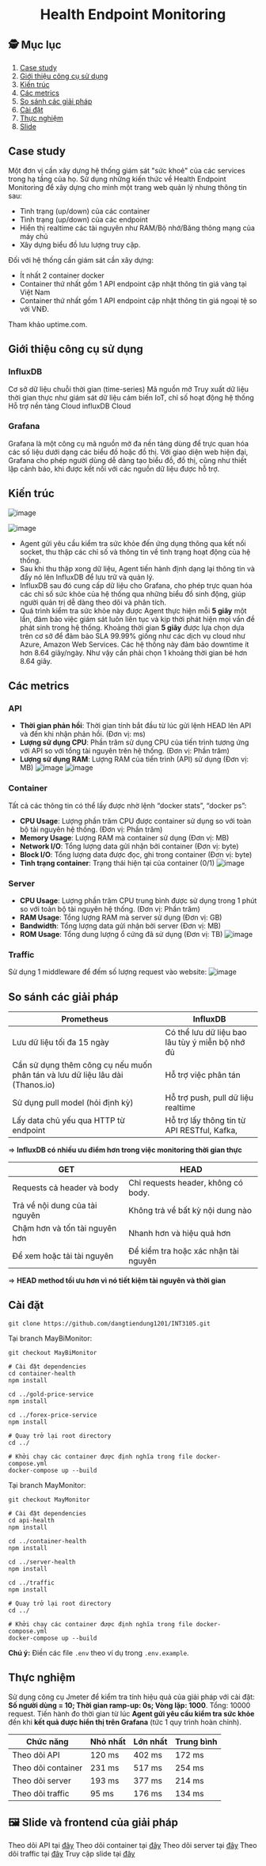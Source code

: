 # **<p style="text-align:center;">Health Endpoint Monitoring</p>**

## 🕵️ Mục lục
1. [Case study](#issue)
2. [Giới thiệu công cụ sử dụng](#tool)
3. [Kiến trúc](#architecture)
4. [Các metrics](#metrics)
5. [So sánh các giải pháp](#comparison)
6. [Cài đặt](#setting)
7. [Thực nghiệm](#testing)
8. [Slide](#slide)

## Case study <a name="issue"></a>
Một đơn vị cần xây dựng hệ thống giám sát "sức khoẻ" của các services trong hạ tầng của họ. Sử dụng những kiến thức về Health Endpoint Monitoring để xây dựng cho mình một trang web quản lý nhưng thông tin sau:

* Tình trạng (up/down) của các container
* Tình trạng (up/down) của các endpoint
* Hiển thị realtime các tài nguyên như RAM/Bộ nhớ/Băng thông mạng của máy chủ
* Xây dựng biểu đồ lưu lượng truy cập.

Đối với hệ thống cần giám sát cần xây dựng:

* Ít nhất 2 container docker
* Container thứ nhất gồm 1 API endpoint cập nhật thông tin giá vàng tại Việt Nam
* Container thứ nhất gồm 1 API endpoint cập nhật thông tin giá ngoại tệ so với VNĐ.

Tham khảo uptime.com.

## Giới thiệu công cụ sử dụng <a name="tool"></a>
### InfluxDB
Cơ sở dữ liệu chuỗi thời gian (time-series)
Mã nguồn mở
Truy xuất dữ liệu thời gian thực như giám sát dữ liệu cảm biến IoT, chỉ số hoạt động hệ thống
Hỗ trợ nền tảng Cloud influxDB Cloud
### Grafana
Grafana là một công cụ mã nguồn mở đa nền tảng dùng để trực quan hóa các số liệu dưới dạng các biểu đồ hoặc đồ thị. Với giao diện web hiện đại, Grafana cho phép người dùng dễ dàng tạo biểu đồ, đồ thị, cũng như thiết lập cảnh báo, khi được kết nối với các nguồn dữ liệu được hỗ trợ.

## Kiến trúc <a name="architecture"></a>
![image](https://github.com/user-attachments/assets/a66ddff1-dd6e-49d8-adb2-376370397301)

![image](https://github.com/user-attachments/assets/eab142b5-7ff7-4e91-9c3a-c1c8fc191d7d)

* Agent gửi yêu cầu kiểm tra sức khỏe đến ứng dụng thông qua kết nối socket, thu thập các chỉ số và thông tin về tình trạng hoạt động của hệ thống.
* Sau khi thu thập xong dữ liệu, Agent tiến hành định dạng lại thông tin và đẩy nó lên InfluxDB để lưu trữ và quản lý.
* InfluxDB sau đó cung cấp dữ liệu cho Grafana, cho phép trực quan hóa các chỉ số sức khỏe của hệ thống qua những biểu đồ sinh động, giúp người quản trị dễ dàng theo dõi và phân tích.
* Quá trình kiểm tra sức khỏe này được Agent thực hiện mỗi **5 giây** một lần, đảm bảo việc giám sát luôn liên tục và kịp thời phát hiện mọi vấn đề phát sinh trong hệ thống. Khoảng thời gian **5 giây** được lựa chọn dựa trên cơ sở để đảm bảo SLA 99.99% giống như các dịch vụ cloud như Azure, Amazon Web Services. Các hệ thống này đảm bảo downtime ít hơn 8.64 giây/ngày. Như vậy cần phải chọn 1 khoảng thời gian bé hơn 8.64 giây.


## Các metrics <a name="metrics"></a>
### API
* **Thời gian phản hồi**: Thời gian tính bắt đầu từ lúc gửi lệnh HEAD lên API và đến khi nhận phản hồi. (Đơn vị: ms)
* **Lượng sử dụng CPU**: Phần trăm sử dụng CPU của tiến trình tương ứng với API so với tổng tài nguyên trên hệ thống. (Đơn vị: Phần trăm)
* **Lượng sử dụng RAM**: Lượng RAM của tiến trình (API) sử dụng (Đơn vị: MB)
![image](https://github.com/user-attachments/assets/16db3da8-47fd-46b3-9583-0a0a6f41a6c8)
![image](https://github.com/user-attachments/assets/828690eb-df1e-4d72-bd79-4819dcadcb89)

### Container
Tất cả các thông tin có thể lấy được nhờ lệnh “docker stats”, “docker ps”:
* **CPU Usage**: Lượng phần trăm CPU được container sử dụng so với toàn bộ tài nguyên hệ thống. (Đơn vị: Phần trăm)
* **Memory Usage**: Lượng RAM mà container sử dụng (Đơn vị: MB)
* **Network I/O**: Tổng lượng data gửi nhận bởi container (Đơn vị: byte)
* **Block I/O**: Tổng lượng data được đọc, ghi trong container (Đơn vị: byte)
* **Tình trạng container**: Trạng thái hiện tại của container (0/1)
![image](https://github.com/user-attachments/assets/a5f21e2b-a6f2-4421-8644-a11e145d7df7)

### Server
* **CPU Usage**: Lượng phần trăm CPU trung bình được sử dụng trong 1 phút so với toàn bộ tài nguyên hệ thống. (Đơn vị: Phần trăm)
* **RAM Usage**: Tổng lượng RAM mà server sử dụng (Đơn vị: GB)
* **Bandwidth**: Tổng lượng data gửi nhận bởi server (Đơn vị: MB)
* **ROM Usage**: Tổng dung lượng ổ cứng đã sử dụng (Đơn vị: TB)
![image](https://github.com/user-attachments/assets/f680d3f6-2da4-4eec-866a-b276915c9a23)

### Traffic
Sử dụng 1 middleware để đếm số lượng request vào website:
![image](https://github.com/user-attachments/assets/5dcc65aa-a589-4802-b468-503175c7c4fa)


## So sánh các giải pháp <a name="comparison"></a>
| **Prometheus**                         | **InfluxDB**                                |
|----------------------------------------|--------------------------------------------|
| Lưu dữ liệu tối đa 15 ngày             | Có thể lưu dữ liệu bao lâu tùy ý miễn bộ nhớ đủ |
| Cần sử dụng thêm công cụ nếu muốn phân tán và lưu dữ liệu lâu dài (Thanos.io) | Hỗ trợ việc phân tán                      |
| Sử dụng pull model (hỏi định kỳ)       | Hỗ trợ push, pull dữ liệu realtime         |
| Lấy data chủ yếu qua HTTP từ endpoint  | Hỗ trợ lấy thông tin từ API RESTful, Kafka, |

=> **InfluxDB có nhiều ưu điểm hơn trong việc monitoring thời gian thực**



| **GET**                      | **HEAD**                 |
|------------------------------|------------------------------|
|Requests cả header và body    | Chỉ requests header, không có body.|
|Trả về nội dung của tài nguyên| Không trả về bất kỳ nội dung nào|
|Chậm hơn và tốn tài nguyên hơn| Nhanh hơn và hiệu quả hơn|
|Để xem hoặc tải tài nguyên    | Để kiểm tra hoặc xác nhận tài nguyên|

=> **HEAD method tối ưu hơn vì nó tiết kiệm tài nguyên và thời gian**

## Cài đặt <a name="setting"></a>
 ```
 git clone https://github.com/dangtiendung1201/INT3105.git
 ```
Tại branch MayBiMonitor:
```
git checkout MayBiMonitor

# Cài đặt dependencies
cd container-health
npm install

cd ../gold-price-service
npm install

cd ../forex-price-service
npm install

# Quay trở lại root directory
cd ../

# Khởi chạy các container được định nghĩa trong file docker-compose.yml
docker-compose up --build
 ```

Tại branch MayMonitor:
```
git checkout MayMonitor

# Cài đặt dependencies
cd api-health
npm install

cd ../container-health
npm install

cd ../server-health
npm install

cd ../traffic
npm install

# Quay trở lại root directory
cd ../

# Khởi chạy các container được định nghĩa trong file docker-compose.yml
docker-compose up --build
 ```
 **Chú ý:** Điền các file `.env` theo ví dụ trong `.env.example`.
 
## Thực nghiệm <a name="testing"></a>
Sử dụng công cụ Jmeter để kiểm tra tính hiệu quả của giải pháp với cài đặt: **Số người dùng =  10; Thời gian ramp-up: 0s; Vòng lặp: 1000**. Tổng: 10000 request. Tiến hành đo thời gian từ lúc **Agent gửi yêu cầu kiểm tra sức khỏe** đến khi **kết quả được hiển thị trên Grafana** (tức 1 quy trình hoàn chỉnh).


| Chức năng | Nhỏ nhất | Lớn nhất | Trung bình |
| -------- | -------- |----------|------------|
| Theo dõi API     | 120 ms     |402 ms|172 ms|
| Theo dõi container     | 231 ms     |517 ms|254  ms|
| Theo dõi server     | 193 ms     |377 ms|214  ms|
| Theo dõi traffic     | 95 ms     |176 ms|134  ms|

## 🖼️ Slide và frontend của giải pháp <a name="slide"></a>
Theo dõi API tại [đây](https://dangtiendung1201.grafana.net/public-dashboards/a130da9bc1c242d28e800552d6decc37)
Theo dõi container tại [đây](https://dangtiendung1201.grafana.net/public-dashboards/2191be5a8026486180ab67b2c397f2e4)
Theo dõi server tại [đây](https://dangtiendung1201.grafana.net/public-dashboards/047e1ef22f6d4717a0aceb9ba7880443)
Theo dõi traffic tại [đây](https://dangtiendung1201.grafana.net/public-dashboards/863c9cb97c8d4516ac8829f2a74a7c8a)
Truy cập slide tại [đây](https://www.canva.com/design/DAGYCIPXa_c/YPJCcOwgxDEk8Fcuh2_RcA/edit)
